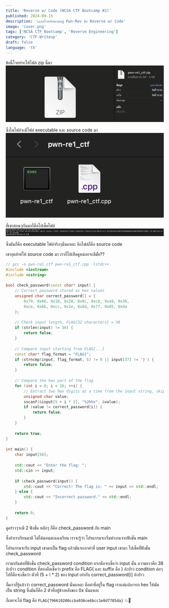 ```yaml
---
title: 'Reverse w/ Code (NCSA CTF Bootcamp #2)'
published: 2024-09-15
description: 'เฉลยโจทย์หมวดหมู่ Pwn-Rev ข้อ Reverse w/ Code'
image: 'cover.png'
tags: ['NCSA CTF Bootcamp', 'Reverse Engineering']
category: 'CTF-Writeup'
draft: false 
language: 'th'
---
```


ข้อนี้โจทย์จะให้ไฟล์ zip นี้มา
![alt text](image.png)

ซึ่งในไฟล์จะมีไฟล์ executable และ source code มา
![alt text](image-1.png)

ที่เขาสอนๆกันมาก็คือไปเช็คไฟล์
![alt text](image-2.png)

ซึ่งมันก็คือ executable ไฟล์จริงๆนั่นแหละ อีกไฟล์ก็คือ source code

เขาอุตส่าห์ให้ source code มา เราก็ไปเปิดดูหน่อยจะดีมั้ย??

```cpp
// gcc -o pwn-re1_ctf pwn-re1_ctf.cpp -lstdc++
#include <iostream>
#include <cstring>

bool check_password(const char* input) {
    // Correct password stored as hex values
    unsigned char correct_password[] = {
        0x79, 0x66, 0x10, 0x20, 0x0c, 0xcb, 0xa9, 0x36,
        0xce, 0x6b, 0xcc, 0x1e, 0x8d, 0x77, 0x85, 0xda
    };
    
    // Check input length, FLAG{32 characters} = 38
    if (strlen(input) != 38) {
        return false;
    }

    // Compare input starting from FLAG{...}
    const char* flag_format = "FLAG{";
    if (strncmp(input, flag_format, 5) != 0 || input[37] != '}') {
        return false;
    }

    // Compare the hex part of the flag
    for (int i = 0; i < 16; ++i) {
        // Extract two hex digits at a time from the input string, skipping "FLAG{" (5 characters) and '{' (5th character)
        unsigned char value;
        sscanf(&input[5 + i * 2], "%2hhx", &value);
        if (value != correct_password[i]) {
            return false;
        }
    }

    return true;
}

int main() {
    char input[50];

    std::cout << "Enter the flag: ";
    std::cin >> input;

    if (check_password(input)) {
        std::cout << "Correct! The flag is: " << input << std::endl;
    } else {
        std::cout << "Incorrect password." << std::endl;
    }

    return 0;
}
```

ดูคร่าวๆจะมี 2 ฟังชั่น หลักๆ ก็คือ check_password กับ main

ซึ่งถ้าเราเรียนมาดี ไม่ได้นอนตะแคงเรียน เราจะรู้ว่า โปรแกรมจะเริ่มทำงานจากฟังชั่น main

โปรแกรมจะรับ input เขามาเป็น flag แล้วมันจะเอาค่าที่ user input เขามา ไปเช็คที่ฟังชั่น check_password

เรามากันต่อที่ฟังชั่น check_password
condition แรกคือจะเช็คว่า input นั้น ความยาวคือ 38 อ้ะป่าว
condition ที่สองคือเช็คว่า prefix คือ FLAG{ และ suffix คือ } อ้ะป่าว
condition ต่อๆไปก็คือจะเช็คว่า ตัวที่ (5 + i * 2) ของ Input เท่ากับ correct_password[i] อ้ะป่าว

งั้นเราก็รู้แล้วว่า correct_password นั่นแหละ คือค่าที่อยู่ใน flag เราแค่แปลงจาก hex ให้มันเป็น string ซึ่งมันก็คือ 2 ตัวที่อยู่ข้างหลังของ 0x นั่นแหละ

ก็เลยจะได้ flag คือ `FLAG{796610200ccba936ce6bcc1e8d7785da}` 💥🚀